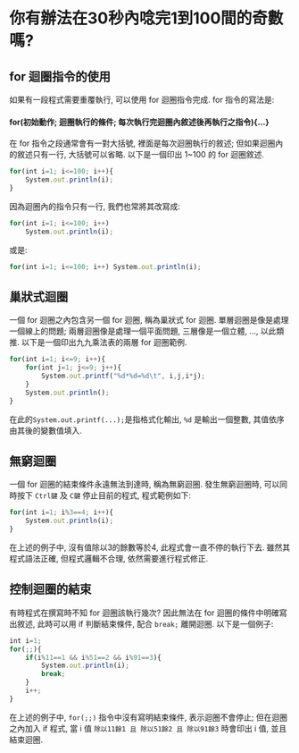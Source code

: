 # 你有辦法在30秒內唸完1到100間的奇數嗎?


## for 迴圈指令的使用
如果有一段程式需要重覆執行, 可以使用 for 迴圈指令完成. for 指令的寫法是:
#### for(初始動作; 迴圈執行的條件; 每次執行完迴圈內敘述後再執行之指令){...}
在 for 指令之段通常會有一對大括號, 裡面是每次迴圈執行的敘述; 但如果迴圈內的敘述只有一行, 大括號可以省略. 
以下是一個印出 1~100 的 for 迴圈敘述.
```javascript
for(int i=1; i<=100; i++){
	System.out.println(i);
}
```

因為迴圈內的指令只有一行, 我們也常將其改寫成:
```javascript
for(int i=1; i<=100; i++)
	System.out.println(i);
```

或是:
```javascript
for(int i=1; i<=100; i++) System.out.println(i);
```


## 巢狀式迴圈
一個 for 迴圈之內包含另一個 for 迴圈, 稱為巢狀式 for 迴圈. 
單層迴圈是像是處理一個線上的問題; 兩層迴圈像是處理一個平面問題, 三層像是一個立體, ..., 以此類推.
以下是一個印出九九乘法表的兩層 for 迴圈範例.
```javascript
for(int i=1; i<=9; i++){
    for(int j=1; j<=9; j++){
        System.out.printf("%d*%d=%d\t", i,j,i*j);
    }
    System.out.println();
}	
```

在此的`System.out.printf(...);`是指格式化輸出, `%d` 是輸出一個整數, 
其值依序由其後的變數值填入.


## 無窮迴圈
一個 for 迴圈的結束條件永遠無法到達時, 稱為無窮迴圈. 發生無窮迴圈時, 
可以同時按下 `Ctrl鍵` 及 `C鍵` 停止目前的程式, 程式範例如下:
```javascript
for(int i=1; i%3==4; i++){
	System.out.println(i);
}	
```

在上述的例子中, 沒有值除以3的餘數等於4, 此程式會一直不停的執行下去. 雖然其程式語法正確, 但程式邏輯不合理,
依然需要進行程式修正.


## 控制迴圈的結束
有時程式在撰寫時不知 for 迴圈該執行幾次? 因此無法在 for 迴圈的條件中明確寫出敘述, 
此時可以用 if 判斷結束條件, 配合 `break;` 離開迴圈. 以下是一個例子:
```javascript
int i=1;
for(;;){
    if(i%11==1 && i%51==2 && i%91==3){
        System.out.println(i);
        break;
    }
    i++;
}	
```

在上述的例子中, `for(;;)` 指令中沒有寫明結束條件, 表示迴圈不會停止; 
但在迴圈之內加入 if 程式, 當 i 值 `除以11餘1 且 除以51餘2 且 除以91餘3` 時會印出 i 值, 並且結束迴圈.
